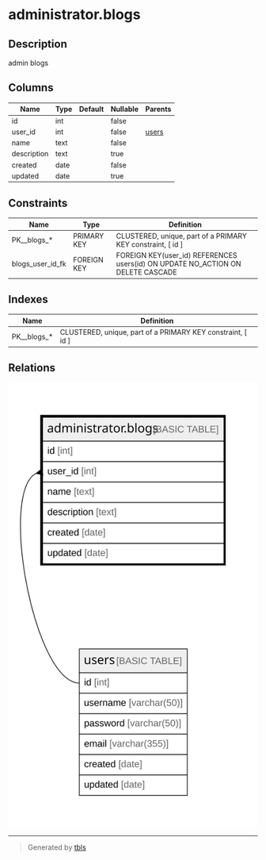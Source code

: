 # administrator.blogs

## Description

admin blogs

## Columns

| Name | Type | Default | Nullable | Parents |
| ---- | ---- | ------- | -------- | ------- |
| id | int |  | false |  |
| user_id | int |  | false | [users](users.md) |
| name | text |  | false |  |
| description | text |  | true |  |
| created | date |  | false |  |
| updated | date |  | true |  |

## Constraints

| Name | Type | Definition |
| ---- | ---- | ---------- |
| PK__blogs_* | PRIMARY KEY | CLUSTERED, unique, part of a PRIMARY KEY constraint, [ id ] |
| blogs_user_id_fk | FOREIGN KEY | FOREIGN KEY(user_id) REFERENCES users(id) ON UPDATE NO_ACTION ON DELETE CASCADE |

## Indexes

| Name | Definition |
| ---- | ---------- |
| PK__blogs_* | CLUSTERED, unique, part of a PRIMARY KEY constraint, [ id ] |

## Relations

![er](administrator.blogs.svg)

---

> Generated by [tbls](https://github.com/k1LoW/tbls)
